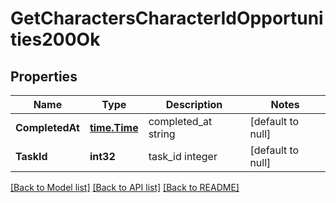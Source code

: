 # GetCharactersCharacterIdOpportunities200Ok

## Properties
Name | Type | Description | Notes
------------ | ------------- | ------------- | -------------
**CompletedAt** | [**time.Time**](time.Time.md) | completed_at string | [default to null]
**TaskId** | **int32** | task_id integer | [default to null]

[[Back to Model list]](../README.md#documentation-for-models) [[Back to API list]](../README.md#documentation-for-api-endpoints) [[Back to README]](../README.md)


